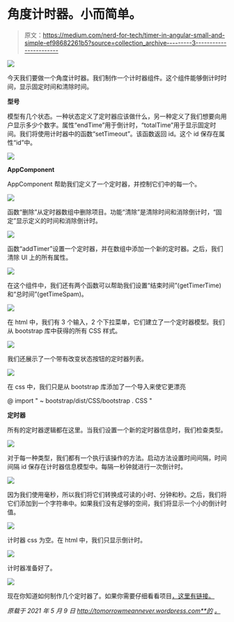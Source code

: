 # 角度计时器。小而简单。

> 原文：<https://medium.com/nerd-for-tech/timer-in-angular-small-and-simple-ef98682261b5?source=collection_archive---------3----------------------->

![](img/44d979495e88200199b563ef2635c046.png)

今天我们要做一个角度计时器。我们制作一个计时器组件。这个组件能够倒计时时间，显示固定时间和清除时间。

**型号**

模型有几个状态。一种状态定义了定时器应该做什么，另一种定义了我们想要向用户显示多少个数字。属性“endTime”用于倒计时，“totalTime”用于显示固定时间。我们将使用计时器中的函数“setTimeout”。该函数返回 id。这个 id 保存在属性“id”中。

![](img/1bea729981660917611eb84bae592cd0.png)

**AppComponent**

AppComponent 帮助我们定义了一个定时器，并控制它们中的每一个。

![](img/e20417a3e46dd53122f72ba37d70b75f.png)

函数“删除”从定时器数组中删除项目。功能“清除”是清除时间和消除倒计时，“固定”显示定义的时间和消除倒计时。

![](img/810203c2540d162497ee6eec0670de3d.png)

函数“addTimer”设置一个定时器，并在数组中添加一个新的定时器。之后，我们清除 UI 上的所有属性。

![](img/5ba954b7dfe5a9cf0ffbe20d9a0c0aaa.png)

在这个组件中，我们还有两个函数可以帮助我们设置“结束时间”(getTimerTime)和“总时间”(getTimeSpam)。

![](img/1d1c57819d446e6434714e2999a8238d.png)

在 html 中，我们有 3 个输入，2 个下拉菜单，它们建立了一个定时器模型。我们从 bootstrap 库中获得的所有 CSS 样式。

![](img/ae1153ad0c49631062a32283c4911511.png)

我们还展示了一个带有改变状态按钮的定时器列表。

![](img/fcd15cb0c9ee11d47b5ab8845296ad71.png)

在 css 中，我们只是从 bootstrap 库添加了一个导入来使它更漂亮

@ import " ~ bootstrap/dist/CSS/bootstrap . CSS "

**定时器**

所有的定时器逻辑都在这里。当我们设置一个新的定时器信息时，我们检查类型。

![](img/d410ac2f4cf13abf0a30eed2f1fac3e3.png)

对于每一种类型，我们都有一个执行该操作的方法。启动方法设置时间间隔，时间间隔 id 保存在计时器信息模型中。每隔一秒钟就进行一次倒计时。

![](img/119cafafbab9b86845ae7f9130a33219.png)

因为我们使用毫秒，所以我们将它们转换成可读的小时、分钟和秒。之后，我们将它们添加到一个字符串中。如果我们没有足够的空间，我们将显示一个小的倒计时值。

![](img/0b7a1a76e4b64a8539d0fb24467dcecf.png)

计时器 css 为空。在 html 中，我们只显示倒计时。

![](img/586b86d042a030f491c4067a13d4532a.png)

计时器准备好了。

![](img/23f313c7db1eca8341b37a28e46a22c7.png)

现在你知道如何制作几个定时器了。如果你需要仔细看看项目[，这里有链接。](https://github.com/8Tesla8/angular-timer)

*原载于 2021 年 5 月 9 日 http://tomorrowmeannever.wordpress.com**的* [*。*](https://tomorrowmeannever.wordpress.com/2021/05/09/timer-in-angular-small-and-simple/)
